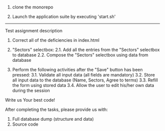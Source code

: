 
1. clone the monorepo

2. Launch the application suite by executing 'start.sh'

-------------------------------------------------------

Test assignment description

1. Correct all of the deficiencies in index.html

2. "Sectors" selectbox:
2.1. Add all the entries from the "Sectors" selectbox to database
2.2. Compose the "Sectors" selectbox using data from database

3. Perform the following activities after the "Save" button has been pressed: 
3.1. Validate all input data (all fields are mandatory)
3.2. Store all input data to the database (Name, Sectors, Agree to terms)
3.3. Refill the form using stored data 
3.4. Allow the user to edit his/her own data during the session

Write us Your best code! 

After completing the tasks, please provide us with:

1. Full database dump (structure and data)
2. Source code